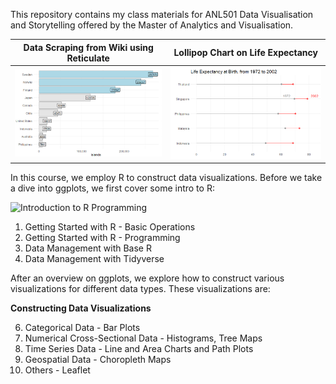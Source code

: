 



This repository contains my class materials for ANL501 Data Visualisation and Storytelling offered by the Master of Analytics and Visualisation.


Data Scraping from Wiki using Reticulate    |  Lollipop Chart on Life Expectancy
:-------------------------:|:-------------------------:
![](islands.png) |   ![](lifeexpectancy.png)



In this course, we employ R to construct data visualizations. Before we take a dive into ggplots, we first cover some intro to R:

![**Introduction to R Programming**](https://nicholas-sim.github.io/ANL501-Data-Visualisation-and-Storytelling/seminar_1/)
 
1. Getting Started with R - Basic Operations
1. Getting Started with R - Programming
1. Data Management with Base R
1. Data Management with Tidyverse
   

After an overview on ggplots, we explore how to construct various visualizations for different data types. These visualizations are:

**Constructing Data Visualizations**

6. Categorical Data - Bar Plots
7. Numerical Cross-Sectional Data - Histograms, Tree Maps
8. Time Series Data - Line and Area Charts and Path Plots
9. Geospatial Data - Choropleth Maps
10. Others - Leaflet



